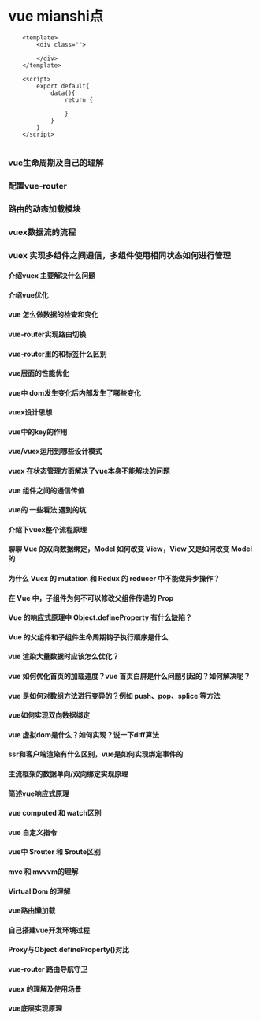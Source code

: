 # vue mianshi点

```
    <template>
        <div class="">
            
        </div>
    </template>

    <script>
        export default{
            data(){
                return {

                }
            }
        }
    </script> 
    
```


### vue生命周期及自己的理解



### 配置vue-router



### 路由的动态加载模块 



### vuex数据流的流程



### vuex 实现多组件之间通信，多组件使用相同状态如何进行管理



#### 介绍vuex 主要解决什么问题



#### 介绍vue优化



#### vue 怎么做数据的检查和变化




#### vue-router实现路由切换




#### vue-router里的<router-link>和<a>标签什么区别



#### vue层面的性能优化



#### vue中 dom发生变化后内部发生了哪些变化



#### vuex设计思想



#### vue中的key的作用


#### vue/vuex运用到哪些设计模式


#### vuex 在状态管理方面解决了vue本身不能解决的问题


#### vue 组件之间的通信传值



#### vue的 一些看法 遇到的坑



#### 介绍下vuex整个流程原理



#### 聊聊 Vue 的双向数据绑定，Model 如何改变 View，View 又是如何改变 Model 的


#### 为什么 Vuex 的 mutation 和 Redux 的 reducer 中不能做异步操作？


#### 在 Vue 中，子组件为何不可以修改父组件传递的 Prop



#### Vue 的响应式原理中 Object.defineProperty 有什么缺陷？



#### Vue 的父组件和子组件生命周期钩子执行顺序是什么


#### vue 渲染大量数据时应该怎么优化？


#### vue 如何优化首页的加载速度？vue 首页白屏是什么问题引起的？如何解决呢？



#### vue 是如何对数组方法进行变异的？例如 push、pop、splice 等方法



#### vue如何实现双向数据绑定



#### vue 虚拟dom是什么？如何实现？说一下diff算法



#### ssr和客户端渲染有什么区别，vue是如何实现绑定事件的


#### 主流框架的数据单向/双向绑定实现原理



#### 简述vue响应式原理



#### vue computed 和 watch区别


#### vue 自定义指令


#### vue中 $router 和 $route区别



#### mvc 和 mvvvm的理解



#### Virtual Dom 的理解



#### vue路由懒加载



#### 自己搭建vue开发环境过程


#### Proxy与Object.defineProperty()对比


#### vue-router 路由导航守卫


#### vuex 的理解及使用场景



#### vue底层实现原理


